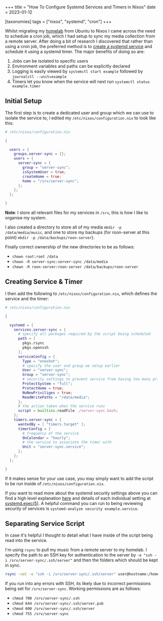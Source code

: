 +++
title = "How To Configure Systemd Services and Timers in Nixos"
date = 2023-01-12

[taxonomies]
tags = ["nixos", "systemd", "cron"]
+++

Whilst migrating my [homelab](https://github.com/mich-murphy/nix-config/blob/master/hosts/homelab/configuration.nix) from Ubuntu to Nixos I came across the need to schedule a cron job, which I had setup to sync my media collection from a remote server. After doing a bit of research I discovered that rather than using a cron job, the preferred method is to [create a systemd service](https://paperless.blog/systemd-services-and-timers-in-nixos) and schedule it using a systemd timer. The major benefits of doing so are:

<!-- more -->

1. Jobs can be isolated to specific users
2. Environment variables and paths can be explicitly declared
3. Logging is easily viewed by `systemctl start example` followed by `journalctl --unit=example`
4. Timers let you know when the service will next run `systemctl status example.timer`

## Initial Setup

The first step is to create a dedicated user and group which we can use to isolate the service to, I edited my `/etc/nixos/configuration.nix` to look like this:

```nix
# /etc/nixos/configuration.nix

{

  users = {
    groups.server-sync = {};
    users = {
      server-sync = {
        group = "server-sync";
        isSystemUser = true;
        createHome = true;
        home = "/srv/server-sync";
      };
    };
  };

}
```

**Note**: I store all relevant files for my services in `/srv`, this is how I like to organise my system.

I also created a directory to store all of my media `mkdir -p /data/media/music`, and one to store my backups (for roon-server at this point) `mkdir -p /data/backups/roon-server`).

Finally correct ownership of the new directories to be as follows:
- `chown root:root /data`
- `chown -R server-sync:server-sync /data/media`
- `chown -R roon-server:roon-server /data/backups/roon-server`

## Creating Service & Timer

I then add the following to `/etc/nixos/configuration.nix`, which defines the service and the timer:

```nix
# /etc/nixos/configuration.nix

{

  systemd = {
    services.server-sync = {
      # specify all packages required by the script being scheduled
      path = [
        pkgs.rsync
        pkgs.openssh
      ];
      serviceConfig = {
        Type = "oneshot";
        # specify the user and group we setup earlier
        User = "server-sync";
        Group = "server-sync";
        # security settings to prevent service from having too many priviliges
        ProtectSystem = "full";
        ProtectHome = true;
        NoNewPriviliges = true;
        ReadWritePaths = "/data/media";
      };
      # the action taken when the service runs
      script = builtins.readFile ./server-sync.bash;
    };
    timers.server-sync = {
      wantedBy = [ "timers.target" ];
      timerConfig = {
        # frequency of the service
        OnCalendar = "hourly";
        # the service to associate the timer with
        Unit = "server-sync.service";
      };
    };
  };

}
```
If it makes sense for your use case, you may simply want to add the script to be run inside of `/etc/nixos/configuration.nix`.

If you want to read more about the systemd security settings above you can find a high level explanation [here](https://xeiaso.net/blog/paranoid-nixos-2021-07-18) and details of each individual setting at [systemd.exec(5)](https://man7.org/linux/man-pages/man5/systemd.exec.5.html). A helpful command you can run to being reviewing security of services is `systemd-analyze security example.service`.

## Separating Service Script

In case it's helpful I thought to detail what I have inside of the script being read into the service.

I'm using `rsync` to pull my music from a remote server to my homelab. I specify the path to an SSH key for authentication to the server by `-e "ssh -i /srv/server-sync/.ssh/server"` and then the folders which should be kept in sync.

```bash
rsync -nat -e "ssh -i /srv/server-sync/.ssh/server" user@hostname:/home/mm/music/ /data/media/music/
```

If you run into any errors with SSH, its likely due to incorrect permissions being set for `/srv/server-sync`. Working permissions are as follows:
- `chmod 700 /srv/server-sync/.ssh`
- `chmod 644 /srv/server-sync/.ssh/server.pub`
- `chmod 600 /srv/server-sync/.ssh/server`
- `chmod 755 /srv/server-sync`
